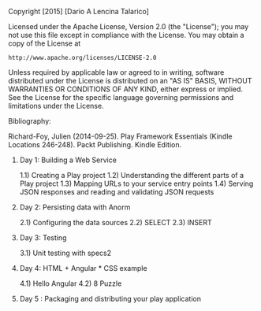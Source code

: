 Copyright [2015] [Dario A Lencina Talarico]

Licensed under the Apache License, Version 2.0 (the "License");
you may not use this file except in compliance with the License.
You may obtain a copy of the License at

    http://www.apache.org/licenses/LICENSE-2.0

Unless required by applicable law or agreed to in writing, software
distributed under the License is distributed on an "AS IS" BASIS,
WITHOUT WARRANTIES OR CONDITIONS OF ANY KIND, either express or implied.
See the License for the specific language governing permissions and
limitations under the License.

Bibliography:

Richard-Foy, Julien (2014-09-25). Play Framework Essentials (Kindle Locations 246-248). Packt Publishing. Kindle Edition. 

1) Day 1: Building a Web Service

	1.1) Creating a Play project 
	1.2) Understanding the different parts of a Play project 
	1.3) Mapping URLs to your service entry points 
	1.4) Serving JSON responses and reading and validating JSON requests

2) Day 2: Persisting data with Anorm

	2.1) Configuring the data sources
	2.2) SELECT
	2.3) INSERT

3) Day 3: Testing

	3.1) Unit testing with specs2 


4) Day 4: HTML + Angular * CSS example

	4.1) Hello Angular
	4.2) 8 Puzzle

5) Day 5 : Packaging and distributing your play application



